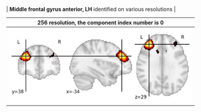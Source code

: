 


| **Middle frontal gyrus anterior, LH** identified on various resolutions |

| 256 resolution, the component index number is 0|  
|:---:|  
| ![Component 256](../256/final/0.jpg "From component 256: Middle frontal gyrus anterior, LH") |